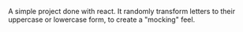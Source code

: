 A simple project done with react. It randomly transform letters to their uppercase or lowercase form, to create a "mocking" feel.
